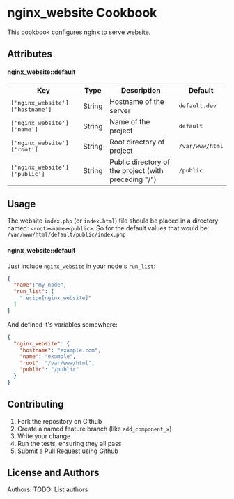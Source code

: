 nginx_website Cookbook
=================
This cookbook configures nginx to serve website.

Attributes
----------

#### nginx_website::default
<table>
  <tr>
    <th>Key</th>
    <th>Type</th>
    <th>Description</th>
    <th>Default</th>
  </tr>
  <tr>
    <td><tt>['nginx_website']['hostname']</tt></td>
    <td>String</td>
    <td>Hostname of the server</td>
    <td><tt>default.dev</tt></td>
  </tr>
  <tr>
    <td><tt>['nginx_website']['name']</tt></td>
    <td>String</td>
    <td>Name of the project</td>
    <td><tt>default</tt></td>
  </tr>
  <tr>
    <td><tt>['nginx_website']['root']</tt></td>
    <td>String</td>
    <td>Root directory of project</td>
    <td><tt>/var/www/html</tt></td>
  </tr>
  <tr>
    <td><tt>['nginx_website']['public']</tt></td>
    <td>String</td>
    <td>Public directory of the project (with preceding "/")</td>
    <td><tt>/public</tt></td>
  </tr>
</table>

Usage
-----

The website `index.php` (or `index.html`) file should be placed in a directory named: `<root><name><public>`.
So for the default values that would be: `/var/www/html/default/public/index.php`

#### nginx_website::default
Just include `nginx_website` in your node's `run_list`:

```json
{
  "name":"my_node",
  "run_list": [
    "recipe[nginx_website]"
  ]
}
```

And defined it's variables somewhere:
```json
{
  "nginx_website": {
    "hostname": "example.com",
    "name": "example",
    "root": "/var/www/html",
    "public": "/public"
  }
}
```

Contributing
------------

1. Fork the repository on Github
2. Create a named feature branch (like `add_component_x`)
3. Write your change
4. Run the tests, ensuring they all pass
5. Submit a Pull Request using Github

License and Authors
-------------------
Authors: TODO: List authors
